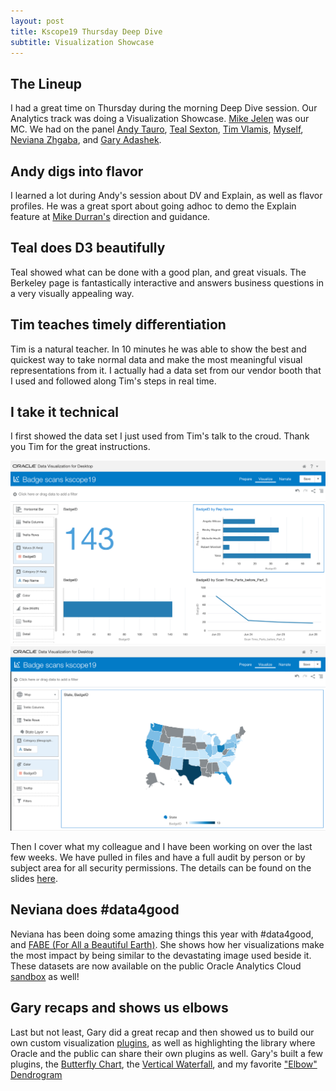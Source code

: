 ```yaml
---
layout: post
title: Kscope19 Thursday Deep Dive
subtitle: Visualization Showcase
---
```


## The Lineup

I had a great time on Thursday during the morning Deep Dive session. Our Analytics track was doing a Visualization Showcase. [Mike Jelen](https://www.linkedin.com/in/mikejelen/) was our MC. We had on the panel [Andy Tauro](https://www.linkedin.com/in/andrewptauro/), [Teal Sexton](https://www.linkedin.com/in/teal-sexton-3a7a2639/), [Tim Vlamis](https://www.linkedin.com/in/timvlamis/), [Myself](https://www.linkedin.com/in/becky-wagner-bb356924/), [Neviana Zhgaba](https://www.linkedin.com/in/nevianazhgaba/), and [Gary Adashek](https://www.linkedin.com/in/garymichaeladashek/).

## Andy digs into flavor

I learned a lot during Andy's session about DV and Explain, as well as flavor profiles. He was a great sport about going adhoc to demo the Explain feature at [Mike Durran's](https://www.linkedin.com/in/mikedurran/) direction and guidance.

## Teal does D3 beautifully

Teal showed what can be done with a good plan, and great visuals. The Berkeley page is fantastically interactive and answers business questions in a very visually appealing way.

## Tim teaches timely differentiation

Tim is a natural teacher. In 10 minutes he was able to show the best and quickest way to take normal data and make the most meaningful visual representations from it. I actually had a data set from our vendor booth that I used and followed along Tim's steps in real time.

## I take it technical

I first showed the data set I just used from Tim's talk to the croud. Thank you Tim for the great instructions.

<img src="https://github.com/BecWagner/BecWagner.github.io/blob/master/img/kscope19DeepDive.png" alt="Visualization1">

<img src="https://github.com/BecWagner/BecWagner.github.io/blob/master/img/kscope19DeepDive2.png" alt="Visualization2">

Then I cover what my colleague and I have been working on over the last few weeks. We have pulled in files and have a full audit by person or by subject area for all security permissions. The details can be found on the slides [here](https://www.slideshare.net/RebeccaWagner1/kscope19-deep-dive-visualization-showcase).

## Neviana does #data4good

Neviana has been doing some amazing things this year with #data4good, and [FABE (For All a Beautiful Earth)](https://twitter.com/fabedlh). She shows how her visualizations make the most impact by being similar to the devastating image used beside it. These datasets are now available on the public Oracle Analytics Cloud [sandbox](https://www.oracle.com/webfolder/technetwork/OACsandbox/oacsandbox.html) as well!

## Gary recaps and shows us elbows

Last but not least, Gary did a great recap and then showed us to build our own custom visualization [plugins](https://www.oracle.com/solutions/business-analytics/data-visualization/extensions.html), as well as highlighting the library where Oracle and the public can share their own plugins as well. Gary's built a few plugins, the [Butterfly Chart](https://www.oracle.com/solutions/business-analytics/data-visualization/extensions.html), the [Vertical Waterfall](https://www.oracle.com/solutions/business-analytics/data-visualization/extensions.html), and my favorite ["Elbow" Dendrogram](https://drive.google.com/open?id=1JWhOHUMd1jlsiVIvU_yvcJMMRQowgYg5)
